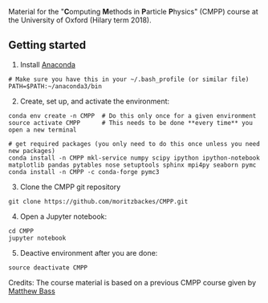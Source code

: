 Material for the "**C**omputing **M**ethods in **P**article **P**hysics" (CMPP) course at the University of Oxford (Hilary term 2018). 

## Getting started

1. Install [Anaconda](https://conda.io/docs/user-guide/install/index.html)
~~~
# Make sure you have this in your ~/.bash_profile (or similar file)
PATH=$PATH:~/anaconda3/bin
~~~

2. Create, set up, and activate the environment:
~~~
conda env create -n CMPP  # Do this only once for a given environment
source activate CMPP      # This needs to be done **every time** you open a new terminal

# get required packages (you only need to do this once unless you need new packages)
conda install -n CMPP mkl-service numpy scipy ipython ipython-notebook matplotlib pandas pytables nose setuptools sphinx mpi4py seaborn pymc
conda install -n CMPP -c conda-forge pymc3
~~~

3. Clone the CMPP git repository 
~~~
git clone https://github.com/moritzbackes/CMPP.git
~~~

4. Open a Jupyter notebook:
~~~
cd CMPP
jupyter notebook
~~~

5. Deactive environment after you are done:
~~~
source deactivate CMPP
~~~

Credits: The course material is based on a previous CMPP course given by [Matthew Bass](https://github.com/mibass/CMPP/)
